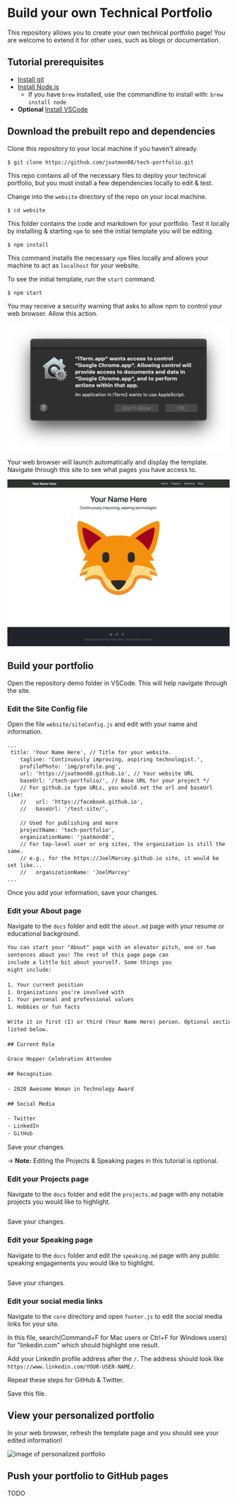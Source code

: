 # Build your own Technical Portfolio

This repository allows you to create your own technical portfolio page! You are welcome to extend it for other uses, such as blogs or documentation.

## Tutorial prerequisites
* [Install git](https://git-scm.com/book/en/v2/Getting-Started-Installing-Git)
* [Install Node.js](https://nodejs.org/en/)
    * If you have `brew` installed, use the commandline to install with: `brew install node`
* **Optional** [Install VSCode](https://code.visualstudio.com/Download)

## Download the prebuilt repo and dependencies

Clone this repository to your local machine if you haven't already.

```shell
$ git clone https://github.com/joatmon08/tech-portfolio.git
```

This repo contains all of the necessary files to deploy your technical portfolio, but you must install a few dependencies locally to edit & test.

Change into the `website` directory of the repo on your local machine.

```shell
$ cd website
```

This folder contains the code and markdown for your portfolio. Test it locally by installing & starting `npm` to see the initial template you will be editing.


```shell
$ npm install
```

This command installs the necessary `npm` files locally and allows your machine to act as `localhost` for your website.

To see the initial template, run the `start` command.

```
$ npm start
```

You may receive a security warning that asks to allow npm to control your web browser. Allow this action.

![image of security warning](assets/npmsecuritywarning.png)

Your web browser will launch automatically and display the template. Navigate through this site to see what pages you have access to.

![image of template site](assets/templatedemo.png)

## Build your portfolio

Open the repository demo folder in VSCode. This will help navigate through the site.

### Edit the Site Config file

Open the file `website/siteConfig.js` and edit with your name and information.

```text
...
 title: 'Your Name Here', // Title for your website.
    tagline: 'Continuously improving, aspiring technologist.',
    profilePhoto: 'img/profile.png',
    url: 'https://joatmon08.github.io', // Your website URL
    baseUrl: '/tech-portfolio/', // Base URL for your project */
    // For github.io type URLs, you would set the url and baseUrl like:
    //   url: 'https://facebook.github.io',
    //   baseUrl: '/test-site/',

    // Used for publishing and more
    projectName: 'tech-portfolio',
    organizationName: 'joatmon08',
    // For top-level user or org sites, the organization is still the same.
    // e.g., for the https://JoelMarcey.github.io site, it would be set like...
    //   organizationName: 'JoelMarcey'
...
```

Once you add your information, save your changes.

### Edit your About page

Navigate to the `docs` folder and edit the `about.md` page with your resume or educational background.

```txt
You can start your "About" page with an elevator pitch, one or two
sentences about you! The rest of this page page can
include a little bit about yourself. Some things you
might include:

1. Your current position
1. Organizations you're involved with
1. Your personal and professional values
1. Hobbies or fun facts

Write it in first (I) or third (Your Name Here) person. Optional sections
listed below.

## Current Role

Grace Hopper Celebration Attendee

## Recognition

- 2020 Awesome Woman in Technology Award

## Social Media

- Twitter
- LinkedIn
- GitHub
```

Save your changes.

-> **Note:** Editing the Projects & Speaking pages in this tutorial is optional.

### Edit your Projects page

Navigate to the `docs` folder and edit the `projects.md` page with any notable projects you would like to highlight.

```txt
```

Save your changes.

### Edit your Speaking page

Navigate to the `docs` folder and edit the `speaking.md` page with any public speaking engagements you would like to highlight.

```txt
```

Save your changes.

### Edit your social media links

Navigate to the `core` directory and open `footer.js` to edit the social media links for your site.

In this file, search(Command+F for Mac users or Ctrl+F for Windows users) for "linkedin.com" which should highlight one result.

Add your LinkedIn profile address after the `/`. The address should look like `https://www.linkedin.com/YOUR-USER-NAME/`.

Repeat these steps for GitHub & Twitter.

Save this file.

## View your personalized portfolio

In your web browser, refresh the template page and you should see your edited information!

![image of personalized portfolio]()

## Push your portfolio to GitHub pages

TODO
